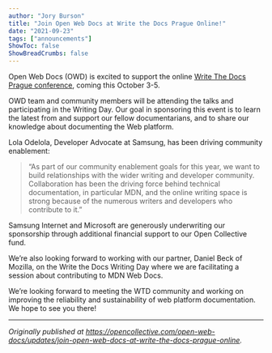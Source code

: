 ```yaml
---
author: "Jory Burson"
title: "Join Open Web Docs at Write the Docs Prague Online!"
date: "2021-09-23"
tags: ["announcements"]
ShowToc: false
ShowBreadCrumbs: false
---
```


Open Web Docs (OWD) is excited to support the online [Write The Docs Prague conference](https://www.writethedocs.org/conf/prague/2021/), coming this October 3-5. 

OWD team and community members will be attending the talks and participating in the Writing Day. Our goal in sponsoring this event is to learn the latest from and support our fellow documentarians, and to share our knowledge about documenting the Web platform.

Lola Odelola, Developer Advocate at Samsung, has been driving community enablement:

> “As part of our community enablement goals for this year, we want to build relationships with the wider writing and developer community. Collaboration has been the driving force behind technical documentation, in particular MDN, and the online writing space is strong because of the numerous writers and developers who contribute to it.”

Samsung Internet and Microsoft are generously underwriting our sponsorship through additional financial support to our Open Collective fund.

We’re also looking forward to working with our partner, Daniel Beck of Mozilla, on the Write the Docs Writing Day where we are facilitating a session about contributing to MDN Web Docs.

We’re looking forward to meeting the WTD community and working on improving the reliability and sustainability of web platform documentation. We hope to see you there!

---

_Originally published at https://opencollective.com/open-web-docs/updates/join-open-web-docs-at-write-the-docs-prague-online._